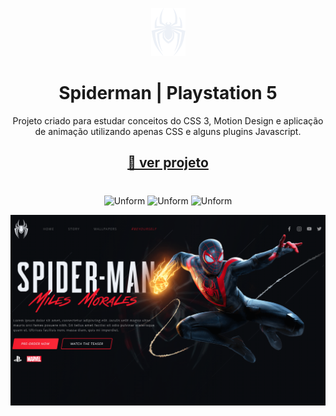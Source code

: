
<p align="center">
  <a href="https://unform.dev">
    <img src="https://github.com/fontnelle/spiderman/blob/main/svg/logo-spiderman-git.png" height="77" width="55" alt="Unform" />
  </a>
</p>



<h1 align="center">Spiderman  | Playstation 5</h1>
<p align="center">Projeto criado para estudar conceitos do CSS 3, Motion Design e aplicação de animação utilizando apenas CSS e alguns plugins Javascript.</p>
<h2 align="center">
    <a href="https://fontnelle.github.io/spiderman/">🔗 ver projeto</a>
</h2>
<h1></h1>

<p align="center">
      <img src="https://img.shields.io/badge/CSS-3-blue.svg"  alt="Unform" />
      <img src="https://img.shields.io/badge/HTML-5-red.svg"  alt="Unform" />
      <img src="https://img.shields.io/badge/JAVA-SCRIPT-yellow.svg"  alt="Unform" />
  </p>

![01](https://github.com/fontnelle/spiderman/blob/main/capa.png)
